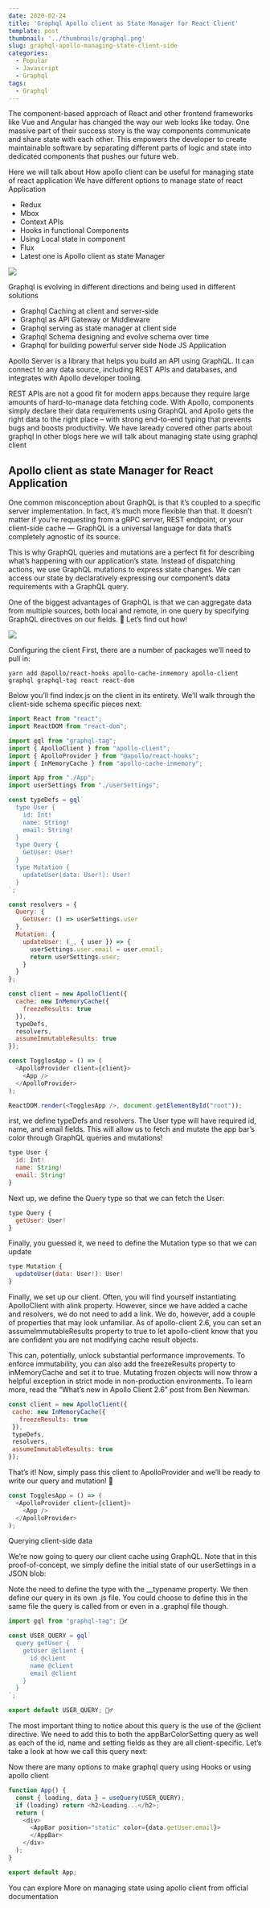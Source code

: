 ```yaml
---
date: 2020-02-24
title: 'Graphql Apollo client as State Manager for React Client'
template: post
thumbnail: '../thumbnails/graphql.png'
slug: graphql-apollo-managing-state-client-side
categories:
  - Popular
  - Javascript
  - Graphql
tags:
  - Graphql
---
```


The component-based approach of React and other frontend frameworks like Vue and Angular has changed the way our web looks like today. One massive part of their success story is the way components communicate and share state with each other. This empowers the developer to create maintainable software by separating different parts of logic and state into dedicated components that pushes our future web.

Here we will talk about How apollo client can be useful for managing state of react application
We have different options to manage state of react Application

- Redux
- Mbox
- Context APIs
- Hooks in functional Components
- Using Local state in component
- Flux
- Latest one is Apollo client as state Manager

![](https://soshace-12d3e.kxcdn.com/wp-content/uploads/2019/11/Apollo-Client-and-Local-State-Management-Inside.jpg)

Graphql is evolving in different directions and being used in different solutions

* Graphql Caching at client and server-side
* Graphql as API Gateway or Middleware
* Graphql serving as state manager at client side
* Graphql Schema designing and evolve schema over time
* Graphql for building powerful server side Node JS Application

Apollo Server is a library that helps you build an API using GraphQL. It can connect to any data source, including REST APIs and databases, and integrates with Apollo developer tooling.

REST APIs are not a good fit for modern apps because they require large amounts of hard-to-manage data fetching code. With Apollo, components simply declare their data requirements using GraphQL and Apollo gets the right data to the right place – with strong end-to-end typing that prevents bugs and boosts productivity.
We have laready covered other parts about graphql in other blogs here we will talk about managing state using graphql client

## Apollo client as state Manager for React Application

One common misconception about GraphQL is that it’s coupled to a specific server implementation. In fact, it’s much more flexible than that. It doesn’t matter if you’re requesting from a gRPC server, REST endpoint, or your client-side cache — GraphQL is a universal language for data that’s completely agnostic of its source.

This is why GraphQL queries and mutations are a perfect fit for describing what’s happening with our application’s state. Instead of dispatching actions, we use GraphQL mutations to express state changes. We can access our state by declaratively expressing our component’s data requirements with a GraphQL query.

One of the biggest advantages of GraphQL is that we can aggregate data from multiple sources, both local and remote, in one query by specifying GraphQL directives on our fields. 🎉 Let’s find out how!

![](https://miro.medium.com/max/3480/1*ZHTs1iOH247NQLEOxXzHFw.png)


Configuring the client
First, there are a number of packages we’ll need to pull in:
```shell
yarn add @apollo/react-hooks apollo-cache-inmemory apollo-client graphql graphql-tag react react-dom
```

Below you’ll find index.js on the client in its entirety. We’ll walk through the client-side schema specific pieces next:

```javascript
import React from "react";
import ReactDOM from "react-dom";

import gql from "graphql-tag";
import { ApolloClient } from "apollo-client";
import { ApolloProvider } from "@apollo/react-hooks";
import { InMemoryCache } from "apollo-cache-inmemory";

import App from "./App";
import userSettings from "./userSettings";

const typeDefs = gql`
  type User {
    id: Int!
    name: String!
    email: String!
  }
  type Query {
    GetUser: User!
  }
  type Mutation {
    updateUser(data: User!): User!
  }
`;

const resolvers = {
  Query: {
    GetUser: () => userSettings.user
  },
  Mutation: {
    updateUser: (_, { user }) => {
      userSettings.user.email = user.email;
      return userSettings.user;
    }
  }
};

const client = new ApolloClient({
  cache: new InMemoryCache({
    freezeResults: true
  }),
  typeDefs,
  resolvers,
  assumeImmutableResults: true
});

const TogglesApp = () => (
  <ApolloProvider client={client}>
    <App />
  </ApolloProvider>
);

ReactDOM.render(<TogglesApp />, document.getElementById("root"));
```

irst, we define typeDefs and resolvers.
The User type will have required id, name, and email fields. This will allow us to fetch and mutate the app bar’s color through GraphQL queries and mutations!
```javascript
type User {
  id: Int!
  name: String!
  email: String!
}
```

Next up, we define the Query type so that we can fetch the User:
```javascript
type Query {
  getUser: User!
}
```
Finally, you guessed it, we need to define the Mutation type so that we can update
```javascript
type Mutation {
  updateUser(data: User!): User!
}
```
Finally, we set up our client. Often, you will find yourself instantiating ApolloClient with alink property. However, since we have added a cache and resolvers, we do not need to add a link. We do, however, add a couple of properties that may look unfamiliar. As of apollo-client 2.6, you can set an assumeImmutableResults property to true to let apollo-client know that you are confident you are not modifying cache result objects.

 This can, potentially, unlock substantial performance improvements. To enforce immutability, you can also add the freezeResults property to inMemoryCache and set it to true. Mutating frozen objects will now throw a helpful exception in strict mode in non-production environments. To learn more, read the “What’s new in Apollo Client 2.6” post from Ben Newman.
 ```javascript
const client = new ApolloClient({
  cache: new InMemoryCache({
    freezeResults: true
  }),
  typeDefs,
  resolvers,
  assumeImmutableResults: true
});
 ```
That’s it! Now, simply pass this client to ApolloProvider and we’ll be ready to write our query and mutation! 🚀

```javascript
const TogglesApp = () => (
  <ApolloProvider client={client}>
    <App />
  </ApolloProvider>
);
```

Querying client-side data

We’re now going to query our client cache using GraphQL. Note that in this proof-of-concept, we simply define the initial state of our userSettings in a JSON blob:

Note the need to define the type with the __typename property.
We then define our query in its own .js file. You could choose to define this in the same file the query is called from or even in a .graphql file though.
```javascript
import gql from "graphql-tag"; 🤷‍♂️

const USER_QUERY = gql`
  query getUser {
    getUser @client {
      id @client
      name @client
      email @client
    }
  }
`;

export default USER_QUERY; 🤷‍♂️
```

The most important thing to notice about this query is the use of the @client directive. We need to add this to both the appBarColorSetting query as well as each of the id, name and setting fields as they are all client-specific. Let’s take a look at how we call this query next:

Now there are many options to make graphql query using Hooks or using apollo client
```javascript
function App() {
  const { loading, data } = useQuery(USER_QUERY);
  if (loading) return <h2>Loading...</h2>;
  return (
    <div>
      <AppBar position="static" color={data.getUser.email}>
      </AppBar>
    </div>
  );
}

export default App;
```

You can explore More on managing state using apollo client from official documentation



